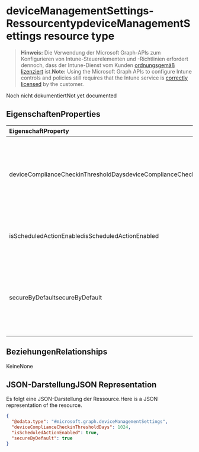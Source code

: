 # <a name="devicemanagementsettings-resource-type"></a><span data-ttu-id="93cfc-101">deviceManagementSettings-Ressourcentyp</span><span class="sxs-lookup"><span data-stu-id="93cfc-101">deviceManagementSettings resource type</span></span>

> <span data-ttu-id="93cfc-102">**Hinweis:** Die Verwendung der Microsoft Graph-APIs zum Konfigurieren von Intune-Steuerelementen und -Richtlinien erfordert dennoch, dass der Intune-Dienst vom Kunden [ordnungsgemäß lizenziert](https://go.microsoft.com/fwlink/?linkid=839381) ist.</span><span class="sxs-lookup"><span data-stu-id="93cfc-102">**Note:** Using the Microsoft Graph APIs to configure Intune controls and policies still requires that the Intune service is [correctly licensed](https://go.microsoft.com/fwlink/?linkid=839381) by the customer.</span></span>

<span data-ttu-id="93cfc-103">Noch nicht dokumentiert</span><span class="sxs-lookup"><span data-stu-id="93cfc-103">Not yet documented</span></span>
## <a name="properties"></a><span data-ttu-id="93cfc-104">Eigenschaften</span><span class="sxs-lookup"><span data-stu-id="93cfc-104">Properties</span></span>
|<span data-ttu-id="93cfc-105">Eigenschaft</span><span class="sxs-lookup"><span data-stu-id="93cfc-105">Property</span></span>|<span data-ttu-id="93cfc-106">Typ</span><span class="sxs-lookup"><span data-stu-id="93cfc-106">Type</span></span>|<span data-ttu-id="93cfc-107">Beschreibung</span><span class="sxs-lookup"><span data-stu-id="93cfc-107">Description</span></span>|
|:---|:---|:---|
|<span data-ttu-id="93cfc-108">deviceComplianceCheckinThresholdDays</span><span class="sxs-lookup"><span data-stu-id="93cfc-108">deviceComplianceCheckinThresholdDays</span></span>|<span data-ttu-id="93cfc-109">Int32</span><span class="sxs-lookup"><span data-stu-id="93cfc-109">Int32</span></span>|<span data-ttu-id="93cfc-110">Die Anzahl von Tagen, die ein Gerät ohne Einchecken konform bleiben kann.</span><span class="sxs-lookup"><span data-stu-id="93cfc-110">The number of days a device is allowed to go without checking in to remain compliant.</span></span> <span data-ttu-id="93cfc-111">Gültige Werte: 0 bis 120</span><span class="sxs-lookup"><span data-stu-id="93cfc-111">Valid values 0 to 120</span></span>|
|<span data-ttu-id="93cfc-112">isScheduledActionEnabled</span><span class="sxs-lookup"><span data-stu-id="93cfc-112">isScheduledActionEnabled</span></span>|<span data-ttu-id="93cfc-113">Boolean</span><span class="sxs-lookup"><span data-stu-id="93cfc-113">Boolean</span></span>|<span data-ttu-id="93cfc-114">Gibt an, ob das Feature für eine geplante Aktion für die Regel aktiviert ist.</span><span class="sxs-lookup"><span data-stu-id="93cfc-114">Is feature enabled or not for scheduled action for rule.</span></span>|
|<span data-ttu-id="93cfc-115">secureByDefault</span><span class="sxs-lookup"><span data-stu-id="93cfc-115">secureByDefault</span></span>|<span data-ttu-id="93cfc-116">Boolean</span><span class="sxs-lookup"><span data-stu-id="93cfc-116">Boolean</span></span>|<span data-ttu-id="93cfc-117">Ist dies auf „true“ gesetzt, sollte das Gerät als nicht konform gelten, wenn keine Konformitätsrichtlinie verfolgt wird.</span><span class="sxs-lookup"><span data-stu-id="93cfc-117">Device should be noncompliant when there is no compliance policy targeted when this is true</span></span>|

## <a name="relationships"></a><span data-ttu-id="93cfc-118">Beziehungen</span><span class="sxs-lookup"><span data-stu-id="93cfc-118">Relationships</span></span>
<span data-ttu-id="93cfc-119">Keine</span><span class="sxs-lookup"><span data-stu-id="93cfc-119">None</span></span>
## <a name="json-representation"></a><span data-ttu-id="93cfc-120">JSON-Darstellung</span><span class="sxs-lookup"><span data-stu-id="93cfc-120">JSON Representation</span></span>
<span data-ttu-id="93cfc-121">Es folgt eine JSON-Darstellung der Ressource.</span><span class="sxs-lookup"><span data-stu-id="93cfc-121">Here is a JSON representation of the resource.</span></span>
<!--{
  "blockType": "resource",
  "@odata.type": "microsoft.graph.deviceManagementSettings"
}-->
``` json
{
  "@odata.type": "#microsoft.graph.deviceManagementSettings",
  "deviceComplianceCheckinThresholdDays": 1024,
  "isScheduledActionEnabled": true,
  "secureByDefault": true
}
```








